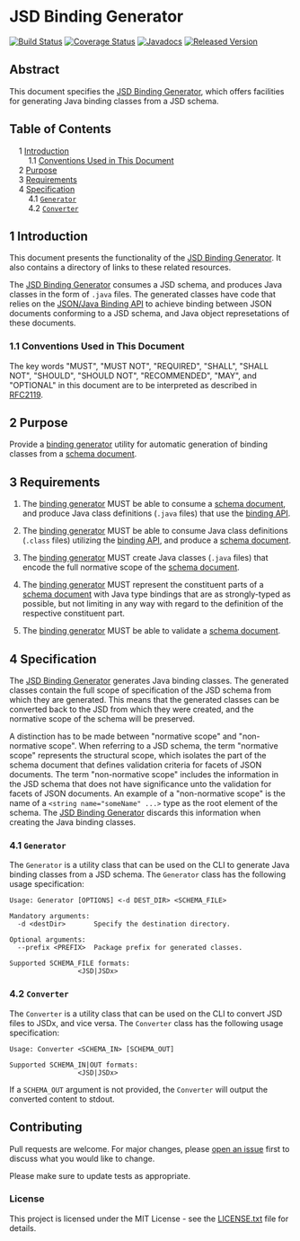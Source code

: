 # JSD Binding Generator

[![Build Status](https://travis-ci.org/jsonxorg/jsonx.svg?1)](https://travis-ci.org/jsonxorg/jsonx)
[![Coverage Status](https://coveralls.io/repos/github/jsonxorg/jsonx/badge.svg?1)](https://coveralls.io/github/jsonxorg/jsonx)
[![Javadocs](https://www.javadoc.io/badge/org.jsonx/generator.svg?1)](https://www.javadoc.io/doc/org.jsonx/generator)
[![Released Version](https://img.shields.io/maven-central/v/org.jsonx/generator.svg?1)](https://mvnrepository.com/artifact/org.jsonx/generator)

## Abstract

This document specifies the <ins>JSD Binding Generator</ins>, which offers facilities for generating Java binding classes from a JSD schema.

## Table of Contents

<samp>&nbsp;&nbsp;</samp>1 [Introduction][#introduction]<br>
<samp>&nbsp;&nbsp;&nbsp;&nbsp;</samp>1.1 [Conventions Used in This Document][#conventions]<br>
<samp>&nbsp;&nbsp;</samp>2 [Purpose][#purpose]<br>
<samp>&nbsp;&nbsp;</samp>3 [Requirements][#requirements]<br>
<samp>&nbsp;&nbsp;</samp>4 [Specification][#specification]<br>
<samp>&nbsp;&nbsp;&nbsp;&nbsp;</samp>4.1 [`Generator`][#generator]<br>
<samp>&nbsp;&nbsp;&nbsp;&nbsp;</samp>4.2 [`Converter`][#converter]

## 1 Introduction

This document presents the functionality of the <ins>JSD Binding Generator</ins>. It also contains a directory of links to these related resources.

The <ins>JSD Binding Generator</ins> consumes a JSD schema, and produces Java classes in the form of `.java` files. The generated classes have code that relies on the <ins>JSON/Java Binding API</ins> to achieve binding between JSON documents conforming to a JSD schema, and Java object represetations of these documents.

### 1.1 Conventions Used in This Document

The key words "MUST", "MUST NOT", "REQUIRED", "SHALL", "SHALL NOT", "SHOULD", "SHOULD NOT", "RECOMMENDED", "MAY", and "OPTIONAL" in this document are to be interpreted as described in [RFC2119](https://www.ietf.org/rfc/rfc2119.txt).

## 2 Purpose

Provide a <ins>binding generator</ins> utility for automatic generation of binding classes from a <ins>schema document</ins>.

## 3 Requirements

1. The <ins>binding generator</ins> MUST be able to consume a <ins>schema document</ins>, and produce Java class definitions (`.java` files) that use the <ins>binding API</ins>.

1. The <ins>binding generator</ins> MUST be able to consume Java class definitions (`.class` files) utilizing the <ins>binding API</ins>, and produce a <ins>schema document</ins>.

1. The <ins>binding generator</ins> MUST create Java classes (`.java` files) that encode the full normative scope of the <ins>schema document</ins>.

1. The <ins>binding generator</ins> MUST represent the constituent parts of a <ins>schema document</ins> with Java type bindings that are as strongly-typed as possible, but not limiting in any way with regard to the definition of the respective constituent part.

1. The <ins>binding generator</ins> MUST be able to validate a <ins>schema document</ins>.

## 4 Specification

The <ins>JSD Binding Generator</ins> generates Java binding classes. The generated classes contain the full scope of specification of the JSD schema from which they are generated. This means that the generated classes can be converted back to the JSD from which they were created, and the normative scope of the schema will be preserved.

A distinction has to be made between "normative scope" and "non-normative scope". When referring to a JSD schema, the term "normative scope" represents the structural scope, which isolates the part of the schema document that defines validation criteria for facets of JSON documents. The term "non-normative scope" includes the information in the JSD schema that does not have significance unto the validation for facets of JSON documents. An example of a "non-normative scope" is the name of a `<string name="someName" ...>` type as the root element of the schema. The <ins>JSD Binding Generator</ins> discards this information when creating the Java binding classes.

### 4.1 `Generator`

The `Generator` is a utility class that can be used on the CLI to generate Java binding classes from a JSD schema. The `Generator` class has the following usage specification:

```
Usage: Generator [OPTIONS] <-d DEST_DIR> <SCHEMA_FILE>

Mandatory arguments:
  -d <destDir>       Specify the destination directory.

Optional arguments:
  --prefix <PREFIX>  Package prefix for generated classes.

Supported SCHEMA_FILE formats:
                 <JSD|JSDx>
```

### 4.2 `Converter`

The `Converter` is a utility class that can be used on the CLI to convert JSD files to JSDx, and vice versa. The `Converter` class has the following usage specification:

```
Usage: Converter <SCHEMA_IN> [SCHEMA_OUT]

Supported SCHEMA_IN|OUT formats:
                 <JSD|JSDx>
```

If a `SCHEMA_OUT` argument is not provided, the `Converter` will output the converted content to stdout.

## Contributing

Pull requests are welcome. For major changes, please [open an issue](../../../issues) first to discuss what you would like to change.

Please make sure to update tests as appropriate.

### License

This project is licensed under the MIT License - see the [LICENSE.txt](LICENSE.txt) file for details.

[#introduction]: #1-introduction
[#conventions]: #11-conventions-used-in-this-document
[#purpose]: #2-purpose
[#requirements]: #3-requirements
[#specification]: #4-specification
[#generator]: #41-generator
[#converter]: #42-converter